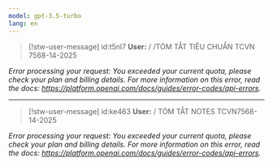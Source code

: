 ```yaml
---
model: gpt-3.5-turbo
lang: en
---
```


<!--STW ID:t5nl7,ROLE:user,COMMAND: -->
>[!stw-user-message] id:t5nl7
>**User:** / /TÓM TẮT TIÊU CHUẨN TCVN 7568-14-2025


<!--STW ID:gipmh,ROLE:steward-->
*Error processing your request: You exceeded your current quota, please check your plan and billing details. For more information on this error, read the docs: https://platform.openai.com/docs/guides/error-codes/api-errors.*

---

<!--STW ID:ke463,ROLE:user,COMMAND: -->
>[!stw-user-message] id:ke463
>**User:** / TÓM TẮT NOTES TCVN7568-14-2025


<!--STW ID:a62t1,ROLE:steward-->
*Error processing your request: You exceeded your current quota, please check your plan and billing details. For more information on this error, read the docs: https://platform.openai.com/docs/guides/error-codes/api-errors.*